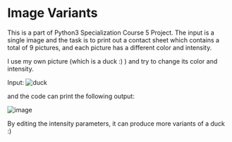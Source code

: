 # Image Variants
This is a part of Python3 Specialization Course 5 Project. The input is a single image and the task is to print out a contact sheet which contains a total of 9 pictures, and each picture has a different color and intensity. 

I use my own picture (which is a duck :) ) and try to change its color and intensity.

Input: ![duck](https://user-images.githubusercontent.com/111187020/188606104-0003c2e3-9654-49f6-9c4f-945838d8b636.png)

and the code can print the following output:

![image](https://user-images.githubusercontent.com/111187020/188606221-7377cb89-5298-4ab4-8223-98e3ee66db3a.png)


By editing the intensity parameters, it can produce more variants of a duck :)
